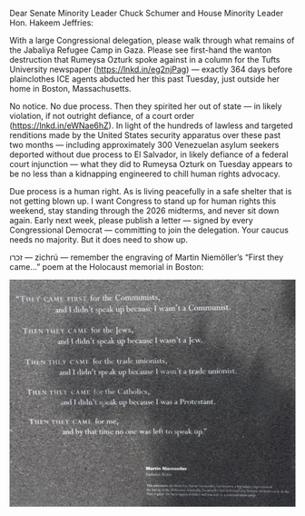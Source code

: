 Dear Senate Minority Leader Chuck Schumer and House Minority Leader Hon. Hakeem Jeffries:

With a large Congressional delegation, please walk through what remains of the Jabaliya Refugee Camp in Gaza. Please see first-hand the wanton destruction that Rumeysa Ozturk spoke against in a column for the Tufts University newspaper (https://lnkd.in/eg2njPag) — exactly 364 days before plainclothes ICE agents abducted her this past Tuesday, just outside her home in Boston, Massachusetts.

No notice. No due process. Then they spirited her out of state — in likely violation, if not outright defiance, of a court order (https://lnkd.in/eWNae6hZ). In light of the hundreds of lawless and targeted renditions made by the United States security apparatus over these past two months — including approximately 300 Venezuelan asylum seekers deported without due process to El Salvador, in likely defiance of a federal court injunction — what they did to Rumeysa Ozturk on Tuesday appears to be no less than a kidnapping engineered to chill human rights advocacy.

Due process is a human right. As is living peacefully in a safe shelter that is not getting blown up. I want Congress to stand up for human rights this weekend, stay standing through the 2026 midterms, and never sit down again. Early next week, please publish a letter — signed by every Congressional Democrat — committing to join the delegation. Your caucus needs no majority. But it does need to show up.

זכרו — zichrú — remember the engraving of Martin Niemöller’s “First they came…” poem at the Holocaust memorial in Boston:

![the engraving of Martin Niemöller's "First they came…" poem at the Holocaust memorial in Boston](1743149323711.jpeg)
